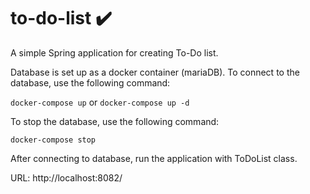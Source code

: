# to-do-list :heavy_check_mark:
A simple Spring application for creating To-Do list.

Database is set up as a docker container (mariaDB). 
To connect to the database, use the following command:

```docker-compose up```
or 
```docker-compose up -d```

To stop the database, use the following command:

```docker-compose stop```

After connecting to database, run the application with ToDoList class.

URL: http://localhost:8082/